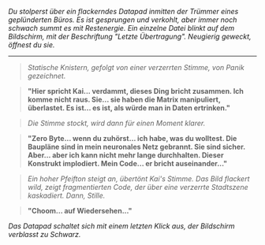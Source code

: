 _Du stolperst über ein flackerndes Datapad inmitten der Trümmer eines geplünderten Büros. Es ist gesprungen und verkohlt, aber immer noch schwach summt es mit Restenergie. Ein einzelne Datei blinkt auf dem Bildschirm, mit der Beschriftung "Letzte Übertragung". Neugierig geweckt, öffnest du sie._

---

> _Statische Knistern, gefolgt von einer verzerrten Stimme, von Panik gezeichnet._

> **"Hier spricht Kai... verdammt, dieses Ding bricht zusammen. Ich komme nicht raus. Sie... sie haben die Matrix manipuliert, überlastet. Es ist... es ist, als würde man in Daten ertrinken."**

> _Die Stimme stockt, wird dann für einen Moment klarer._

> **"Zero Byte... wenn du zuhörst... ich habe, was du wolltest. Die Baupläne sind in mein neuronales Netz gebrannt. Sie sind sicher. Aber... aber ich kann nicht mehr lange durchhalten. Dieser Konstrukt implodiert. Mein Code... er bricht auseinander..."**

> _Ein hoher Pfeifton steigt an, übertönt Kai's Stimme. Das Bild flackert wild, zeigt fragmentierten Code, der über eine verzerrte Stadtszene kaskadiert. Dann, Stille._

> **"Choom... auf Wiedersehen..."**

_Das Datapad schaltet sich mit einem letzten Klick aus, der Bildschirm verblasst zu Schwarz._
